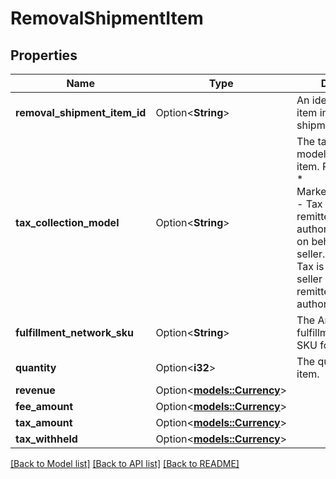 # RemovalShipmentItem

## Properties

Name | Type | Description | Notes
------------ | ------------- | ------------- | -------------
**removal_shipment_item_id** | Option<**String**> | An identifier for an item in a removal shipment. | [optional]
**tax_collection_model** | Option<**String**> | The tax collection model applied to the item.  Possible values:  * MarketplaceFacilitator - Tax is withheld and remitted to the taxing authority by Amazon on behalf of the seller.  * Standard - Tax is paid to the seller and not remitted to the taxing authority by Amazon. | [optional]
**fulfillment_network_sku** | Option<**String**> | The Amazon fulfillment network SKU for the item. | [optional]
**quantity** | Option<**i32**> | The quantity of the item. | [optional]
**revenue** | Option<[**models::Currency**](Currency.md)> |  | [optional]
**fee_amount** | Option<[**models::Currency**](Currency.md)> |  | [optional]
**tax_amount** | Option<[**models::Currency**](Currency.md)> |  | [optional]
**tax_withheld** | Option<[**models::Currency**](Currency.md)> |  | [optional]

[[Back to Model list]](../README.md#documentation-for-models) [[Back to API list]](../README.md#documentation-for-api-endpoints) [[Back to README]](../README.md)


